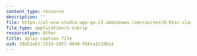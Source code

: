 ```yaml
---
content_type: resource
description: ''
file: https://ol-ocw-studio-app-qa.s3.amazonaws.com/courses/8-01sc-classical-mechanics-fall-2016/39a51a6172332457d64d556ca1c2db14_B6a9FaYI730.srt
file_type: application/x-subrip
resourcetype: Other
title: 3play caption file
uid: 39a51a61-7233-2457-d64d-556ca1c2db14
---
```

